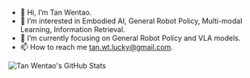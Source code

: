 - 👋 Hi, I’m Tan Wentao.
- 👀 I’m interested in Embodied AI, General Robot Policy, Multi-modal Learning, Information Retrieval.
- 🌱 I’m currently focusing on General Robot Policy and VLA models.
- 📫 How to reach me tan.wt.lucky@gmail.com.

![Tan Wentao's GitHub Stats](https://github-readme-stats.vercel.app/api?username=FutureTwT&show_icons=true&hide_border=true&theme=cobalt)

<!---
FutureTwT/FutureTwT is a ✨ special ✨ repository because its `README.md` (this file) appears on your GitHub profile.
You can click the Preview link to take a look at your changes.
--->
